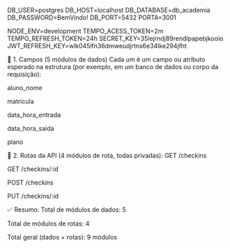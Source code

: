 DB_USER=postgres
DB_HOST=localhost
DB_DATABASE=db_academia
DB_PASSWORD=BemVindo!
DB_PORT=5432
PORTA=3001

NODE_ENV=development
TEMPO_ACESS_TOKEN=2m
TEMPO_REFRESH_TOKEN=24h
SECRET_KEY=35lejrndj89rendlpapebjkooio
JWT_REFRESH_KEY=wlk045lfn36dmweudjrtns6e34lke294jfht


📌 1. Campos (5 módulos de dados)
Cada um é um campo ou atributo esperado na estrutura (por exemplo, em um banco de dados ou corpo da requisição):

aluno_nome

matricula

data_hora_entrada

data_hora_saida

plano

🔁 2. Rotas da API (4 módulos de rota, todas privadas):
GET /checkins

GET /checkins/:id

POST /checkins

PUT /checkins/:id

✅ Resumo:
Total de módulos de dados: 5

Total de módulos de rotas: 4

Total geral (dados + rotas): 9 módulos